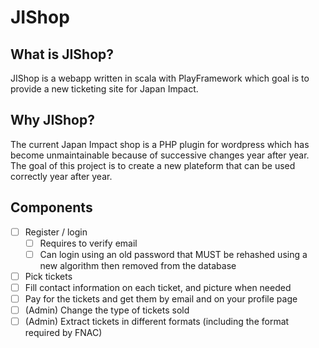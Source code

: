 JIShop
======

## What is JIShop?

JIShop is a webapp written in scala with PlayFramework which goal is to provide a new ticketing site for Japan Impact.

## Why JIShop?

The current Japan Impact shop is a PHP plugin for wordpress which has become unmaintainable because of successive changes year
after year. The goal of this project is to create a new plateform that can be used correctly year after year.

## Components

- [ ] Register / login
  -  [ ] Requires to verify email
  -  [ ] Can login using an old password that MUST be rehashed using a new algorithm then removed from the database
- [ ] Pick tickets
- [ ] Fill contact information on each ticket, and picture when needed
- [ ] Pay for the tickets and get them by email and on your profile page
- [ ] (Admin) Change the type of tickets sold
- [ ] (Admin) Extract tickets in different formats (including the format required by FNAC)